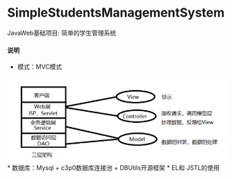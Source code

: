 # SimpleStudentsManagementSystem
JavaWeb基础项目: 简单的学生管理系统
 #### 说明
  * 模式：MVC模式
  <img src="https://github.com/Cqh-i/SimpleStudentsManagementSystem/blob/master/img/three.png">
  * 数据库：Mysql + c3p0数据库连接池 + DBUtils开源框架
  * EL和 JSTL的使用
  
